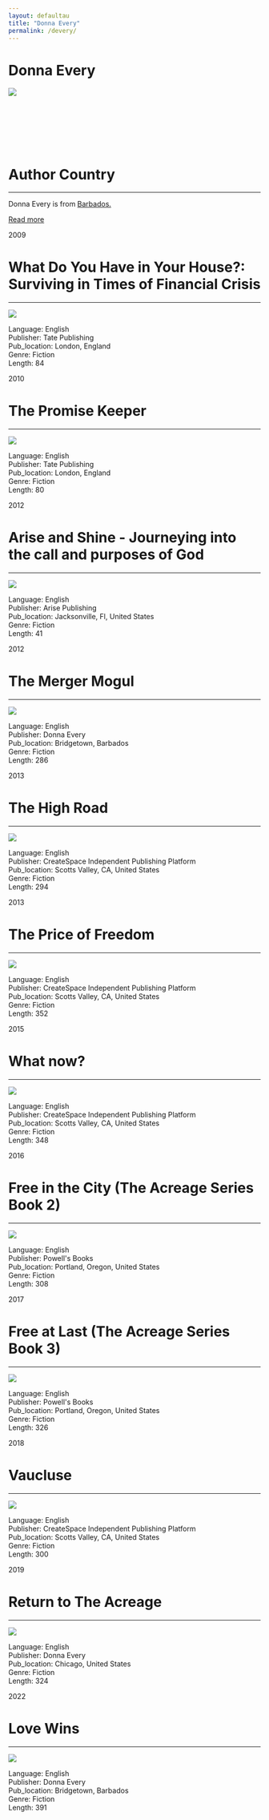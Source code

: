 ```yaml
---
layout: defaultau
title: "Donna Every"
permalink: /devery/
---
```

<!-- partial:index.partial.html -->
<div class="content">
    <h1>Donna Every</h1>
    <div class="quote">
        <div><img src="https://m.media-amazon.com/images/S/amzn-author-media-prod/v10c7gdtb3rllv64rok7qt4g9s._SY600_.jpg" class="logo"></div>
    </div>
    <div class="timeline">
        <div style="padding-bottom:100px;"></div>
        <div class="block">
            <div class="date right"><p class="right">  </p></div>
            <div class="dot"></div>
            <div class="left first">
            <div class="author_country">
                <h1>Author Country</h1><hr>
          <div class="aclocation">  <p> Donna Every is from <a href="http://localhost:4000/12"> Barbados.</a></p> </div>
                <div class="acreadmore"> <a href="#" target="_blank">Read more</a> </div>
            </div>
            </div>
        </div>
        <div class="block">
            <div class="date right"><p class="left">2009</p></div>
            <div class="dot"></div>
            <div class="right">
                <h1>What Do You Have in Your House?: Surviving in Times of Financial Crisis </h1><hr>
                <p><img src="https://images-na.ssl-images-amazon.com/images/I/41BADdAVjAL._SX322_BO1,204,203,200_.jpg"></p>
                <p>
                Language: English <br/>
                Publisher: Tate Publishing <br/>
                Pub_location: London, England <br/>
                Genre: Fiction <br/>
                Length: 84 <br/>
                </p>
            </div>
        </div>
        <div class="block">
            <div class="date right"><p class="right">2010</p></div>
            <div class="dot"></div>
            <div class="right">
                <h1>The Promise Keeper </h1><hr>
                <p><img src="https://images-na.ssl-images-amazon.com/images/I/51XPr9MxVKL._SX351_BO1,204,203,200_.jpg"></p>
                <p>
                Language: English <br/>
                Publisher: Tate Publishing <br/>
                Pub_location: London, England <br/>
                Genre: Fiction <br/>
                Length: 80 <br/>
                </p>
            </div>
        </div>
        <div class="block">
            <div class="date left"><p class="left">2012</p></div>
            <div class="dot"></div>
            <div class="right">
                <h1>Arise and Shine - Journeying into the call and purposes of God</h1><hr>
                <p><img src="https://m.media-amazon.com/images/I/415Hco5bqiL.jpg"></p>
                <p>
                Language: English <br/>
                Publisher: Arise Publishing <br/>
                Pub_location: Jacksonville, Fl, United States <br/>
                Genre: Fiction <br/>
                Length: 41 <br/>
                </p>
            </div>
        </div>
        <div class="block">
            <div class="date right"><p class="right">2012</p></div>
            <div class="dot"></div>
            <div class="left">
                <h1>The Merger Mogul</h1><hr>
                <p><img src="https://images-na.ssl-images-amazon.com/images/I/51ateWYKmWL._SX322_BO1,204,203,200_.jpg"></p>
                <p>
                Language: English <br/>
                Publisher: Donna Every  <br/>
                Pub_location: Bridgetown, Barbados<br/>
                Genre: Fiction <br/>
                Length: 286 <br/>
                </p>
            </div>
        </div>
        <div class="block">
            <div class="date left"><p class="left hide">2013</p></div>
            <div class="dot"></div>
            <div class="right hide">
                <h1>The High Road</h1><hr>
                <p><img src="https://images-na.ssl-images-amazon.com/images/I/51qtuJEl26L._SX322_BO1,204,203,200_.jpg"></p>
                <p>
                Language: English <br/>
                Publisher: CreateSpace Independent Publishing Platform <br/>
                Pub_location: Scotts Valley, CA, United States <br/>
                Genre: Fiction <br/>
                Length: 294 <br/>
                </p>
            </div>
        </div>
        <div class="block">
            <div class="date right"><p class="right">2013</p></div>
            <div class="dot"></div>
            <div class="right">
                <h1>The Price of Freedom </h1><hr>
                <p><img src="https://images-na.ssl-images-amazon.com/images/I/518eBSOzrsL._SX310_BO1,204,203,200_.jpg"></p>
                <p>
                Language: English <br/>
                Publisher: CreateSpace Independent Publishing Platform <br/>
                Pub_location: Scotts Valley, CA, United States <br/>
                Genre: Fiction <br/>
                Length: 352 <br/>
                </p>
            </div>
        </div>
        <div class="block">
            <div class="date left"><p class="left">2015</p></div>
            <div class="dot"></div>
            <div class="right">
                <h1>What now?</h1><hr>
                <p><img src="https://images-na.ssl-images-amazon.com/images/I/51eHeQFyeML._SX311_BO1,204,203,200_.jpg"></p>
                <p>
                Language: English <br/>
                Publisher: CreateSpace Independent Publishing Platform <br/>
                Pub_location: Scotts Valley, CA, United States <br/>
                Genre: Fiction <br/>
                Length: 348 <br/>
                </p>
            </div>
        </div>
        <div class="block">
            <div class="date right"><p class="right">2016</p></div>
            <div class="dot"></div>
            <div class="left">
                <h1>Free in the City (The Acreage Series Book 2)</h1><hr>
                <p><img src="https://m.media-amazon.com/images/I/51sk4LI2-2L.jpg"></p>
                <p>
                Language: English <br/>
                Publisher: Powell's Books <br/>
                Pub_location: Portland, Oregon, United States<br/>
                Genre: Fiction <br/>
                Length: 308 <br/>
                </p>
            </div>
        </div>
        <div class="block">
            <div class="date left"><p class="left hide">2017</p></div>
            <div class="dot"></div>
            <div class="right hide">
                <h1>Free at Last (The Acreage Series Book 3)</h1><hr>
                <p><img src="https://m.media-amazon.com/images/I/51kWJa5AynL.jpg""></p>
                <p>
                Language: English <br/>
                Publisher: Powell's Books <br/>
                Pub_location: Portland, Oregon, United States <br/>
                Genre: Fiction <br/>
                Length: 326 <br/>
                </p>
            </div>
        </div>
        <div class="block">
            <div class="date right"><p class="right">2018</p></div>
            <div class="dot"></div>
            <div class="left">
                <h1>Vaucluse</h1><hr>
                <p><img src="https://images-na.ssl-images-amazon.com/images/I/51GQIqrE+ZL._SX311_BO1,204,203,200_.jpg"></p>
                <p>
                Language: English <br/>
                Publisher: CreateSpace Independent Publishing Platform <br/>
                Pub_location: Scotts Valley, CA, United States<br/>
                Genre: Fiction <br/>
                Length: 300 <br/>
                </p>
            </div>
        </div>
        <div class="block">
            <div class="date left"><p class="left hide">2019</p></div>
            <div class="dot"></div>
            <div class="right hide">
                <h1>Return to The Acreage</h1><hr>
                <p><img src="https://images-na.ssl-images-amazon.com/images/I/51wBw8YeXJL._SX311_BO1,204,203,200_.jpg"></p>
                <p>
                Language: English <br/>
                Publisher: Donna Every <br/>
                Pub_location: Chicago, United States <br/>
                Genre: Fiction <br/>
                Length: 324 <br/>
                </p>
            </div>
        </div>
        <div class="block">
            <div class="date right"><p class="right">2022</p></div>
            <div class="dot"></div>
            <div class="left">
                <h1>Love Wins</h1><hr>
                <p><img src="https://m.media-amazon.com/images/I/51jC6QCAodL._SY346_.jpg"></p>
                <p>
                Language: English <br/>
                Publisher: Donna Every <br/>
                Pub_location: Bridgetown, Barbados<br/>
                Genre: Fiction <br/>
                Length: 391 <br/>
                </p>
            </div>
        </div>
</div>
